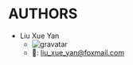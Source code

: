 # AUTHORS

- Liu Xue Yan
  - ![gravatar](https://www.gravatar.com/avatar/049d2fae1fd2df6439e87d1383d0276b)
  - 📧: <liu_xue_yan@foxmail.com>
